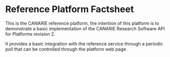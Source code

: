 # Reference Platform Factsheet

This is the CANARIE reference platform, the intention of this platform is to demonstrate a basic implementation of the CANARIE Research Software API for Platforms revision 2.

It provides a basic integration with the reference service through a periodic poll that can be controlled through the platform web page.
